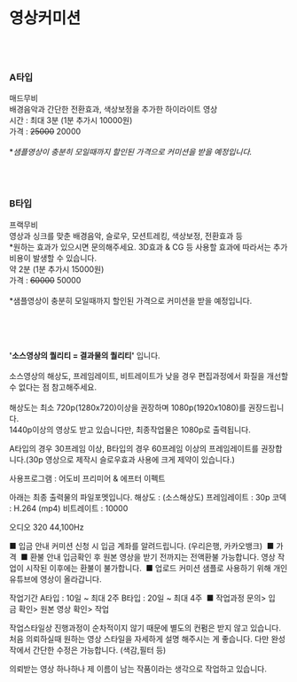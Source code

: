 # 영상커미션
<br><br>
### A타입

매드무비
<br>배경음악과 간단한 전환효과, 색상보정을 추가한 하이라이트 영상
<br>시간 : 최대 3분 (1분 추가시 10000원)
<br>가격 : ~~25000~~ 20000
<br><br>**샘플영상이 충분히 모일때까지 할인된 가격으로 커미션을 받을 예정입니다.*

<br><br>

### B타입

프랙무비
<br>영상과 싱크를 맞춘 배경음악, 슬로우, 모션트레킹, 색상보정, 전환효과 등
<br>*원하는 효과가 있으시면 문의해주세요. 3D효과 & CG 등 사용할 효과에 따라서는 추가비용이 발생할 수 있습니다.
<br>약 2분 (1분 추가시 15000원)
<br>가격 : ~~60000~~ 50000
<br><br>*샘플영상이 충분히 모일때까지 할인된 가격으로 커미션을 받을 예정입니다. 

<br><br><br>


**'소스영상의 퀄리티 = 결과물의 퀄리티'** 입니다.
<br><br>소스영상의 해상도, 프레임레이트, 비트레이트가 낮을 경우 편집과정에서 화질을 개선할 수 없다는 점 참고해주세요.
<br><br>해상도는 최소 720p(1280x720)이상을 권장하며 1080p(1920x1080)를 권장드립니다.
<br>1440p이상의 영상도 받고 있습니다만, 최종작업물은 1080p로 출력됩니다.

A타입의 경우 30프레임 이상,
B타입의 경우 60프레임 이상의 프레임레이트를 권장합니다.(30p 영상으로 제작시 슬로우효과 사용에 크게 제약이 있습니다.)

사용프로그램 : 어도비 프리미어 & 에프터 이펙트

아래는 최종 출력물의 파일포멧입니다.
해상도 : (소스해상도)
프레임레이트 : 30p
코덱 : H.264 (mp4)
비트레이트 : 10000

오디오
320
44,100Hz



■ 입금 안내
커미션 신청 시 입금 계좌를 알려드립니다.
(우리은행, 카카오뱅크)
​
■ 가격
​
■ 환불 안내
입금확인 후 원본 영상을 받기 전까지는 전액환불 가능합니다.
영상 작업이 시작된 이후에는 환불이 불가합니다.
​
■ 업로드
 커미션 샘플로 사용하기 위해 개인 유튜브에 영상이 올라갑니다.

작업기간
A타입 : 10일 ~ 최대 2주
B타입 : 20일 ~ 최대 4주
​
■ 작업과정
문의> 입금 확인> 원본 영상 확인> 작업

작업스타일상 진행과정이 순차적이지 않기 때문에 별도의 컨펌은 받지 않고 있습니다. 
처음 의뢰하실때 원하는 영상 스타일을 자세하게 설명 해주시는 게 좋습니다.
다만 완성작에서 간단한 수정은 가능합니다. (색감,필터 등)

의뢰받는 영상 하나하나 제 이름이 남는 작품이라는 생각으로 작업하고 있습니다.
